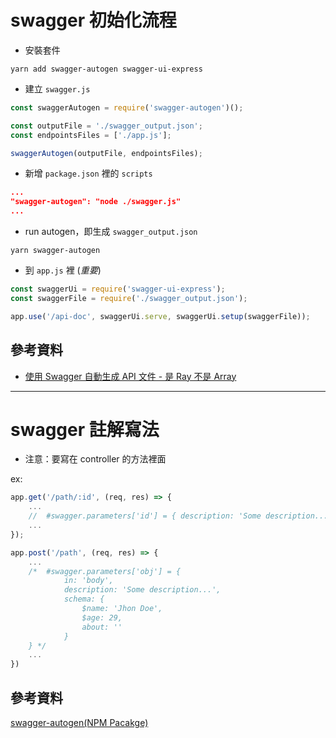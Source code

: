 # swagger 初始化流程

- 安裝套件

```
yarn add swagger-autogen swagger-ui-express
```

- 建立 `swagger.js`

```js
const swaggerAutogen = require('swagger-autogen')();

const outputFile = './swagger_output.json';
const endpointsFiles = ['./app.js'];

swaggerAutogen(outputFile, endpointsFiles);
```

- 新增 `package.json` 裡的 `scripts`

```json
...
"swagger-autogen": "node ./swagger.js"
...
```

- run autogen，即生成 `swagger_output.json`

```
yarn swagger-autogen
```

- 到 `app.js` 裡 (_重要_)

```js
const swaggerUi = require('swagger-ui-express');
const swaggerFile = require('./swagger_output.json');

app.use('/api-doc', swaggerUi.serve, swaggerUi.setup(swaggerFile));
```

## 參考資料

- [使用 Swagger 自動生成 API 文件 - 是 Ray 不是 Array](https://israynotarray.com/nodejs/20201229/1974873838/)

---

# swagger 註解寫法

- 注意：要寫在 controller 的方法裡面

ex:

```js
app.get('/path/:id', (req, res) => {
    ...
    //  #swagger.parameters['id'] = { description: 'Some description...' }
    ...
});

app.post('/path', (req, res) => {
    ...
    /*  #swagger.parameters['obj'] = {
            in: 'body',
            description: 'Some description...',
            schema: {
                $name: 'Jhon Doe',
                $age: 29,
                about: ''
            }
    } */
    ...
})
```

## 參考資料

[swagger-autogen(NPM Pacakge)](https://www.npmjs.com/package/swagger-autogen)

